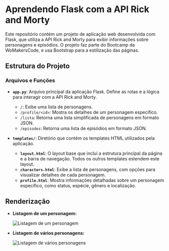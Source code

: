 # Aprendendo Flask com a API Rick and Morty

Este repositório contém um projeto de aplicação web desenvolvida com Flask, que utiliza a API Rick and Morty para exibir informações sobre personagens e episódios. O projeto faz parte do Bootcamp da WoMakersCode, e usa Bootstrap para a estilização das páginas.

## Estrutura do Projeto

### Arquivos e Funções

- **`app.py`**: Arquivo principal da aplicação Flask. Define as rotas e a lógica para interagir com a API Rick and Morty. 
  - `/`: Exibe uma lista de personagens.
  - `/profile/<id>`: Mostra os detalhes de um personagem específico.
  - `/lista`: Retorna uma lista simplificada de personagens em formato JSON.
  - `/episodes`: Retorna uma lista de episódios em formato JSON.

- **`templates/`**: Diretório que contém os templates HTML utilizados pela aplicação.
  - **`layout.html`**: O layout base que inclui a estrutura principal da página e a barra de navegação. Todos os outros templates estendem este layout.
  - **`characters.html`**: Exibe a lista de personagens, com opções para visualizar detalhes de cada personagem.
  - **`profile.html`**: Mostra informações detalhadas sobre um personagem específico, como status, espécie, gênero e localização.


## Renderização 
- **Listagem de um personagem:**
  
  ![Listagem de um personagem](https://miro.medium.com/v2/resize:fit:720/format:webp/1*C21TDEXHTY1efeL4nX2v-A.png)

- **Listagem de vários personagens:**

  ![Listagem de vários personagens](https://miro.medium.com/v2/resize:fit:720/format:webp/1*zOClxpuxGE1SGzy1zzmfcQ.png)
